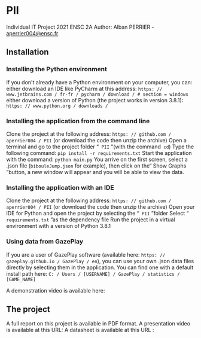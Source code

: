 # PII
Individual IT Project 2021 ENSC 2A
Author: Alban PERRIER - aperrier004@ensc.fr

## Installation
### Installing the Python environment
If you don't already have a Python environment on your computer, you can:
either download an IDE like PyCharm at this address: `https: // www.jetbrains.com / fr-fr / pycharm / download / # section = windows`
either download a version of Python (the project works in version 3.8.1): `https: // www.python.org / downloads /`

### Installing the application from the command line
Clone the project at the following address: `https: // github.com / aperrier004 / PII` (or download the code then unzip the archive)
Open a terminal and go to the project folder “` PII` ”(with the command` cd`)
Type the following command:
`pip install -r requirements.txt`
Start the application with the command: `python main.py`
You arrive on the first screen, select a .json file (`bibouleJump.json` for example), then click on the“ Show Graphs ”button, a new window will appear and you will be able to view the data.

### Installing the application with an IDE
Clone the project at the following address: `https: // github.com / aperrier004 / PII` (or download the code then unzip the archive)
Open your IDE for Python and open the project by selecting the “` PII` ”folder
Select “` requirements.txt` ”as the dependency file
Run the project in a virtual environment with a version of Python 3.8.1

### Using data from GazePlay
If you are a user of GazePlay software (available here: `https: // gazeplay.github.io / GazePlay / en`), you can use your own .json data files directly by selecting them in the application.
You can find one with a default install path here: `C: / Users / [USERNAME] / GazePlay / statistics / [GAME_NAME]`

A demonstration video is available here:

## The project
A full report on this project is available in PDF format.
A presentation video is available at this URL: 
A datasheet is available at this URL : 
